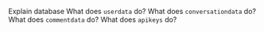 Explain database
What does `userdata` do?
What does `conversationdata` do?
What does `commentdata` do?
What does `apikeys` do?
